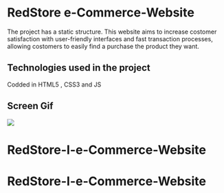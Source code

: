 <h1> RedStore e-Commerce-Website</h1>

The project has a static structure. This website aims to increase costomer satisfaction with user-friendly interfaces and fast transaction processes, allowing costomers to easily find a purchase the product they want.

<h2>Technologies used in the project</h2>

Codded in HTML5 , CSS3 and JS

<h2>Screen Gif</h2>

![](screen1.gif)
# RedStore-I-e-Commerce-Website
# RedStore-I-e-Commerce-Website
